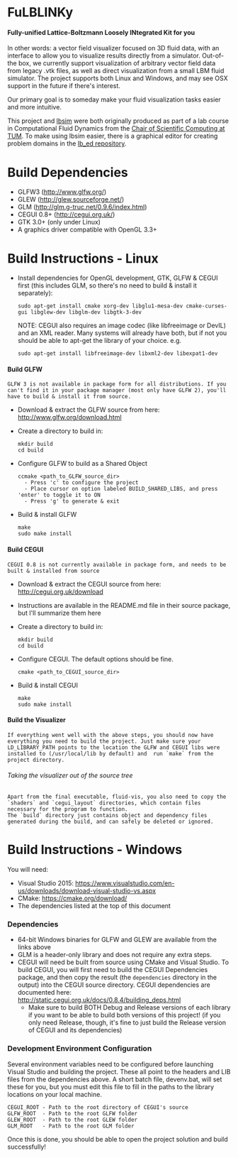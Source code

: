 # FuLBLINKy
#### Fully-unified Lattice-Boltzmann Loosely INtegrated Kit for you

In other words: a vector field visualizer focused on 3D fluid data, with an interface to allow you to visualize results directly from a simulator. Out-of-the box, we currently support visualization of arbitrary vector field data from legacy .vtk files, as well as direct visualization from a small LBM fluid simulator. The project supports both Linux and Windows, and may see OSX support in the future if there's interest.

Our primary goal is to someday make your fluid visualization tasks easier and more intuitive. 

This project and [lbsim](https://github.com/noirb/lbsim) were both originally produced as part of a lab course in Computational Fluid Dynamics from the [Chair of Scientific Computing at TUM](http://www5.in.tum.de/wiki/index.php/Home). To make using lbsim easier, there is a graphical editor for creating problem domains in the [lb_ed repository](https://github.com/noirb/lb_ed).

# Build Dependencies
  - GLFW3      (http://www.glfw.org/)
  - GLEW       (http://glew.sourceforge.net/)
  - GLM        (http://glm.g-truc.net/0.9.6/index.html)
  - CEGUI 0.8+ (http://cegui.org.uk/)
  - GTK 3.0+ (only under Linux)
  - A graphics driver compatible with OpenGL 3.3+

# Build Instructions - Linux
  - Install dependencies for OpenGL development, GTK, GLFW & CEGUI first (this includes GLM, so there's no need to build & install it separately):

    ```
    sudo apt-get install cmake xorg-dev libglu1-mesa-dev cmake-curses-gui libglew-dev libglm-dev libgtk-3-dev
    ```
    NOTE: CEGUI also requires an image codec (like libfreeimage or DevIL) and an XML reader. Many systems will already have both, but if not you should be able to apt-get the library of your choice. e.g.
    ```
    sudo apt-get install libfreeimage-dev libxml2-dev libexpat1-dev
    ```
    
  #### Build GLFW
    GLFW 3 is not available in package form for all distributions. If you can't find it in your package manager (most only have GLFW 2), you'll have to build & install it from source.
  
  - Download & extract the GLFW source from here: http://www.glfw.org/download.html
  - Create a directory to build in:
  
    ```
    mkdir build
    cd build
    ```
  
  - Configure GLFW to build as a Shared Object
  
    ```
    ccmake <path_to_GLFW_source_dir>
      - Press 'c' to configure the project
      - Place cursor on option labeled BUILD_SHARED_LIBS, and press 'enter' to toggle it to ON
      - Press 'g' to generate & exit
    ```
  
  - Build & install GLFW
  
    ```
    make
    sudo make install
    ```

  #### Build CEGUI
    CEGUI 0.8 is not currently available in package form, and needs to be built & installed from source
    
  - Download & extract the CEGUI source from here: http://cegui.org.uk/download
  - Instructions are available in the README.md file in their source package, but I'll summarize them here
  - Create a directory to build in:

    ```
    mkdir build
    cd build
    ```

  - Configure CEGUI. The default options should be fine.

    ```
    cmake <path_to_CEGUI_source_dir>
    ```

  - Build & install CEGUI

    ```
    make
    sudo make install
    ```

  #### Build the Visualizer

    If everything went well with the above steps, you should now have everything you need to build the project. Just make sure your LD_LIBRARY_PATH points to the location the GLFW and CEGUI libs were installed to (/usr/local/lib by default) and  run `make` from the project directory.
    
  ###### Taking the visualizer out of the source tree
    Apart from the final executable, fluid-vis, you also need to copy the `shaders` and `cegui_layout` directories, which contain files necessary for the program to function.
    The `build` directory just contains object and dependency files generated during the build, and can safely be deleted or ignored.


# Build Instructions - Windows

You will need: 

- Visual Studio 2015: https://www.visualstudio.com/en-us/downloads/download-visual-studio-vs.aspx
- CMake: https://cmake.org/download/
- The dependencies listed at the top of this document

### Dependencies

- 64-bit Windows binaries for GLFW and GLEW are available from the links above
- GLM is a header-only library and does not require any extra steps.
- CEGUI will need be built from source using CMake and Visual Studio. To build CEGUI, you will first need to build the CEGUI Dependencies package, and then copy the result (the `dependencies` directory in the output) into the CEGUI source directory. CEGUI dependencies are documented here: http://static.cegui.org.uk/docs/0.8.4/building_deps.html
    - Make sure to build BOTH Debug and Release versions of each library if you want to be able to build both versions of this project! (if you only need Release, though, it's fine to just build the Release version of CEGUI and its dependencies)


### Development Environment Configuration
Several environment variables need to be configured before launching Visual Studio and building the project. These all point to the headers and LIB files from the dependencies above. A short batch file, devenv.bat, will set these for you, but you must edit this file to fill in the paths to the library locations on your local machine.

    CEGUI_ROOT - Path to the root directory of CEGUI's source
    GLFW_ROOT  - Path to the root GLFW folder
    GLEW_ROOT  - Path to the root GLEW folder
    GLM_ROOT   - Path to the root GLM folder

Once this is done, you should be able to open the project solution and build successfully!
